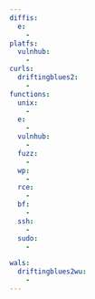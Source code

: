 ```yaml
---
diffis:
  e:
    -
platfs:
  vulnhub:
    -
curls:
  driftingblues2:
    -
functions:
  unix:
    -
  e:
    -
  vulnhub:
    -
  fuzz:
    -
  wp:
    -
  rce:
    -
  bf:
    -
  ssh:
    -
  sudo:
    -

wals:
  driftingblues2wu:
    -
---
```

